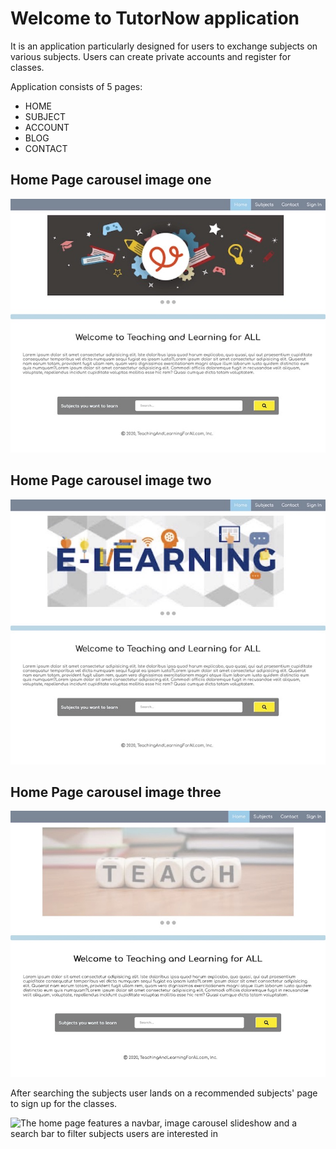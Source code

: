 # Welcome to TutorNow application

It is an application particularly designed for users to exchange subjects on various subjects. Users can create private accounts and register for classes. 

Application consists of 5 pages: 
+ HOME 
+ SUBJECT
+ ACCOUNT
+ BLOG
+ CONTACT 

## Home Page carousel image one
![The home page features a navbar, image carousel slideshow and a search bar to filter subjects users are interested in](tutor/images/TutorNow1.jpg)


## Home Page carousel image two
![The home page features a navbar, image carousel slideshow and a search bar to filter subjects users are interested in](tutor/images/TutorNow2.jpg)

## Home Page carousel image three
![The home page features a navbar, image carousel slideshow and a search bar to filter subjects users are interested in](tutor/images/TutorNow3.jpg)

After searching the subjects user lands on a recommended subjects' page to sign up for the classes. 

![The home page features a navbar, image carousel slideshow and a search bar to filter subjects users are interested in](tutor/images/SubjectsPage.jpg)